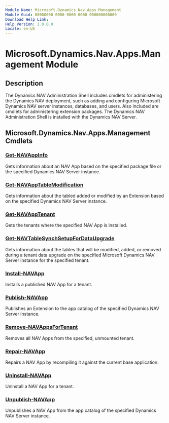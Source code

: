```yaml
---
Module Name: Microsoft.Dynamics.Nav.Apps.Management
Module Guid: 00000000-0000-0000-0000-000000000000
Download Help Link:
Help Version: 1.0.0.0
Locale: en-US
---
```


# Microsoft.Dynamics.Nav.Apps.Management Module
## Description
The Dynamics NAV Administration Shell includes cmdlets for administering the Dynamics NAV deployment, such as adding and configuring Microsoft Dynamics NAV server instances, databases, and users. Also included are cmdlets for administering extension packages. The Dynamics NAV Administration Shell is installed with the Dynamics NAV Server.

## Microsoft.Dynamics.Nav.Apps.Management Cmdlets
### [Get-NAVAppInfo](Get-NAVAppInfo.md)
Gets information about an NAV App based on the specified package file or the specified Dynamics NAV Server instance.

### [Get-NAVAppTableModification](Get-NAVAppTableModification.md)
Gets information about the tabled added or modified by an Extension based on the specified Dynamics NAV Server instance.

### [Get-NAVAppTenant](Get-NAVAppTenant.md)
Gets the tenants where the specified NAV App is installed.

### [Get-NAVTableSynchSetupForDataUpgrade](Get-NAVTableSynchSetupForDataUpgrade.md)
Gets information about the tables that will be modified, added, or removed during a tenant data upgrade on the specified Microsoft Dynamics NAV Server instance for the specified tenant.

### [Install-NAVApp](Install-NAVApp.md)
Installs a published NAV App for a tenant.

### [Publish-NAVApp](Publish-NAVApp.md)
Publishes an Extension to the app catalog of the specified Dynamics NAV Server instance.

### [Remove-NAVAppsForTenant](Remove-NAVAppsForTenant.md)
Removes all NAV Apps from the specified, unmounted tenant.

### [Repair-NAVApp](Repair-NAVApp.md)
Repairs a NAV App by recompiling it against the current base application.

### [Uninstall-NAVApp](Uninstall-NAVApp.md)
Uninstall a NAV App for a tenant.

### [Unpublish-NAVApp](Unpublish-NAVApp.md)
Unpublishes a NAV App from the app catalog of the specified Dynamics NAV Server instance.

